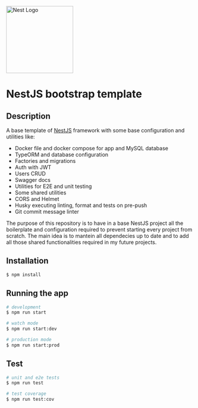 <p align="left">
  <a href="http://nestjs.com/" target="blank"><img src="https://nestjs.com/img/logo_text.svg" width="180" alt="Nest Logo" /></a>
</p>

# NestJS bootstrap template

## Description

A base template of [NestJS](https://github.com/nestjs/nest) framework with some base configuration and utilities like:

-   Docker file and docker compose for app and MySQL database
-   TypeORM and database configuration
-   Factories and migrations
-   Auth with JWT
-   Users CRUD
-   Swagger docs
-   Utilities for E2E and unit testing
-   Some shared utilities
-   CORS and Helmet
-   Husky executing linting, format and tests on pre-push
-   Git commit message linter

The purpose of this repository is to have in a base NestJS project all the boilerplate and configuration required to prevent starting every project from scratch. The main idea is to mantein all dependecies up to date and to add all those shared functionalities required in my future projects.

## Installation

```bash
$ npm install
```

## Running the app

```bash
# development
$ npm run start

# watch mode
$ npm run start:dev

# production mode
$ npm run start:prod
```

## Test

```bash
# unit and e2e tests
$ npm run test

# test coverage
$ npm run test:cov
```

